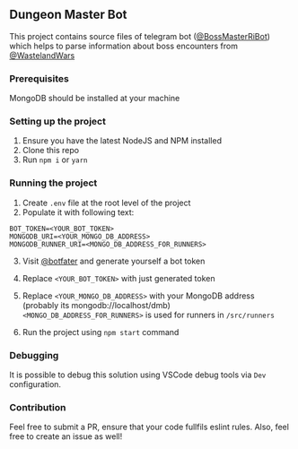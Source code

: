 ## Dungeon Master Bot
This project contains source files of telegram bot ([@BossMasterRiBot](https://t.me/@BossMasterRiBot)) which helps to parse information about boss encounters from [@WastelandWars](https://t.me/@WastelandWarsBot)

### Prerequisites
MongoDB should be installed at your machine

### Setting up the project
1. Ensure you have the latest NodeJS and NPM installed
2. Clone this repo
3. Run `npm i` or `yarn`

### Running the project
1. Create `.env` file at the root level of the project
2. Populate it with following text:
```
BOT_TOKEN=<YOUR_BOT_TOKEN>
MONGODB_URI=<YOUR_MONGO_DB_ADDRESS>
MONGODB_RUNNER_URI=<MONGO_DB_ADDRESS_FOR_RUNNERS>
```
3. Visit [@botfater](https://t.me/botfather/) and generate yourself a bot token
4. Replace `<YOUR_BOT_TOKEN>` with just generated token
5. Replace `<YOUR_MONGO_DB_ADDRESS>` with your MongoDB address (probably its mongodb://localhost/dmb)
   `<MONGO_DB_ADDRESS_FOR_RUNNERS>` is used for runners in `/src/runners`

6. Run the project using `npm start` command

### Debugging
It is possible to debug this solution using VSCode debug tools via `Dev` configuration.

### Contribution
Feel free to submit a PR, ensure that your code fullfils eslint rules.
Also, feel free to create an issue as well!